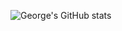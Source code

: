 ![George's GitHub stats](https://github-readme-stats.vercel.app/api?username=george-chou&show_icons=true&theme=radical)
